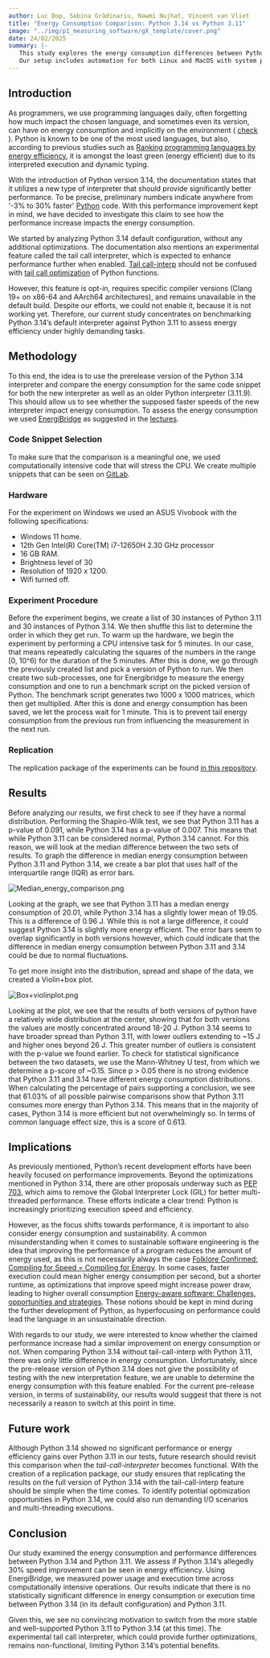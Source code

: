 ```yaml
---
author: Luc Dop, Sabina Grădinariu, Nawmi Nujhat, Vincent van Vliet
title: "Energy Consumption Comparison: Python 3.14 vs Python 3.11"
image: "../img/p1_measuring_software/gX_template/cover.png"
date: 24/02/2025
summary: |-
   This study explores the energy consumption differences between Python 3.14 and Python 3.11, testing the claim that Python 3.14 has a 30% speed improvement over previous versions. We run the same computational tasks in controlled environments and measure power usage, execution time, and overall efficiency. 
   Our setup includes automation for both Linux and MacOS with system parameters that can be tweaked according to the need, ensuring replicability. Future work will involve the  --with-tail-call-interp flag once it is working.
--- 
```

## Introduction
As programmers, we use programming languages daily, often forgetting how much impact the chosen language, and sometimes even its version, can have on energy consumption and implicitly on the environment ( [check]( https://arxiv.org/html/2410.05460v1) ). Python is known to be one of the most used languages, but also, according to previous studies such as [Ranking programming languages by energy efficiency](https://www.sciencedirect.com/science/article/abs/pii/S0167642321000022?via%3Dihub), it is amongst the least green (energy efficient) due to its interpreted execution and dynamic typing.

With the introduction of Python version 3.14, the documentation states that it utilizes a new type of interpreter that should provide significantly better performance. To be precise, preliminary numbers indicate anywhere from '-3% to 30% faster' [Python](https://docs.python.org/3.14/whatsnew/3.14.html) code. With this performance improvement kept in mind, we have decided to investigate this claim to see how the performance increase impacts the energy consumption.

We started by analyzing Python 3.14 default configuration, without any additional optimizations. The documentation also mentions an experimental feature called the tail call interpreter, which is expected to enhance performance further when enabled. [Tail call-interp](https://docs.python.org/3.14/using/configure.html#cmdoption-with-tail-call-interp) should not be confused with [tail call optimization](https://en.wikipedia.org/wiki/Tail_call) of Python functions. 

However, this feature is opt-in, requires specific compiler versions (Clang 19+ on x86-64 and AArch64 architectures), and remains unavailable in the default build. Despite our efforts, we could not enable it, because it is not working yet. Therefore, our current study concentrates on benchmarking Python 3.14’s default interpreter against Python 3.11 to assess energy efficiency under highly demanding tasks.

## Methodology 
To this end, the idea is to use the prerelease version of the Python 3.14 interpreter and compare the energy consumption for the same code snippet for both the new interpreter as well as an older Python interpreter (3.11.9). This should allow us to see whether the supposed faster speeds of the new interpreter impact energy consumption. 
To assess the energy consumption we used [EnergiBridge](https://github.com/tdurieux/EnergiBridge) as suggested in the [lectures](https://luiscruz.github.io/course_sustainableSE/2025/).

### Code Snippet Selection 
To make sure that the comparison is a meaningful one, we used computationally intensive code that will stress the CPU. We create multiple snippets that can be seen on [GitLab](https://github.com/vincentvvliet/sse-project-group-24). 

### Hardware 
For the experiment on Windows we used an ASUS Vivobook with the following specifications:
- Windows 11 home.
- 12th Gen Intel(R) Core(TM) i7-12650H 2.30 GHz processor
- 16 GB RAM.
- Brightness level of 30
- Resolution of 1920 x 1200.
- Wifi turned off.

### Experiment Procedure 
Before the experiment begins, we create a list of 30 instances of Python 3.11 and 30 instances of Python 3.14. We then shuffle this list to determine the order in which they get run. To warm up the hardware, we begin the experiment by performing a CPU intensive task for 5 minutes. In our case, that means repeatedly calculating the squares of the numbers in the range [0, 10^6) for the duration of the 5 minutes. After this is done, we go through the previously created list and pick a version of Python to run. We then create two sub-processes, one for Energibridge to measure the energy consumption and one to run a benchmark script on the picked version of Python. The benchmark script generates two 1000 x 1000 matrices, which then get multiplied. After this is done and energy consumption has been saved, we let the process wait for 1 minute. This is to prevent tail energy consumption from the previous run from influencing the measurement in the next run.

### Replication
The replication package of the experiments can be found [in this repository](https://github.com/vincentvvliet/sse-project-group-24).
## Results
Before analyzing our results, we first check to see if they have a normal distribution. Performing the Shapiro-Wilk test, we see that Python 3.11 has a p-value of 0.091, while Python 3.14 has a p-value of 0.007. This means that while Python 3.11 can be considered normal, Python 3.14 cannot. For this reason, we will look at the median difference between the two sets of results. To graph the difference in median energy consumption between Python 3.11 and Python 3.14, we create a bar plot that uses half of the interquartile range (IQR) as error bars.

![Median_energy_comparison.png](..%2Fimg%2Fp1_measuring_software%2Fg24_python_3.14%2Fmedian_energy_comparison.png)

Looking at the graph, we see that Python 3.11 has a median energy consumption of 20.01, while Python 3.14 has a slightly lower mean of 19.05. This is a difference of 0.96 J. While this is not a large difference, it could suggest Python 3.14 is slightly more energy efficient. The error bars seem to overlap significantly in both versions however, which could indicate that the difference in median energy consumption between Python 3.11 and 3.14 could be due to normal fluctuations.

To get more insight into the distribution, spread and shape of the data, we created a Violin+box plot. 

![Box+violinplot.png](..%2Fimg%2Fp1_measuring_software%2Fg24_python_3.14%2Fenergy_comparison.png)

Looking at the plot, we see that the results of both versions of python have a relatively wide distribution at the center, showing that for both versions the values are mostly concentrated around 18-20 J. Python 3.14 seems to have broader spread than Python 3.11, with lower outliers extending to ~15 J and higher ones beyond 26 J. This greater number of outliers is consistent with the p-value we found earlier. To check for statistical significance between the two datasets, we use the Mann-Whitney U test, from which we determine a p-score of ~0.15. Since p > 0.05 there is no strong evidence that Python 3.11 and 3.14 have different energy consumption distributions. When calculating the percentage of pairs supporting a conclusion, we see that 61.03% of all possible pairwise comparisons show that Python 3.11 consumes more energy than Python 3.14. This means that in the majority of cases, Python 3.14 is more efficient but not overwhelmingly so. In terms of common language effect size, this is a score of 0.613. 

## Implications
As previously mentioned, Python’s recent development efforts have been heavily focused on performance improvements. Beyond the optimizations mentioned in Python 3.14, there are other proposals underway such as [PEP 703](https://peps.python.org/pep-0703/), which aims to remove the Global Interpreter Lock (GIL) for better multi-threaded performance. These efforts indicate a clear trend: Python is increasingly prioritizing execution speed and efficiency.

However, as the focus shifts towards performance, it is important to also consider energy consumption and sustainability. A common misunderstanding when it comes to sustainable software engineering is the idea that improving the performance of a program reduces the amount of energy used, as this is not necessarily always the case [Folklore Confirmed: Compiling for Speed = Compiling for Energy](https://link.springer.com/chapter/10.1007/978-3-319-09967-5_10). In some cases, faster execution could mean higher energy consumption per second, but a shorter runtime, as optimizations that improve speed might increase power draw, leading to higher overall consumption [Energy-aware software: Challenges, opportunities and strategies](https://www.sciencedirect.com/science/article/pii/S1877750313000173). These notions should be kept in mind during the further development of Python, as hyperfocusing on performance could lead the language in an unsustainable direction.

With regards to our study, we were interested to know whether the claimed performance increase had a similar improvement on energy consumption or not. When comparing Python 3.14 without tail-call-interp with Python 3.11, there was only little difference in energy consumption. Unfortunately, since the pre-release version of Python 3.14 does not give the possibility of testing with the new interpretation feature, we are unable to determine the energy consumption with this feature enabled. For the current pre-release version, in terms of sustainability, our results would suggest that there is not necessarily a reason to switch at this point in time. 

## Future work 

Although Python 3.14 showed no significant performance or energy efficiency gains over Python 3.11 in our tests, future research should revisit this comparison when the *tail-call-interpreter* becomes functional. With the creation of a replication package, our study ensures that replicating the results on the full version of Python 3.14 with the tail-call-interp feature should be simple when the time comes.
To identify potential optimization opportunities in Python 3.14, we could also run demanding I/O scenarios and multi-threading executions.

##  Conclusion 
Our study examined the energy consumption and performance differences between Python 3.14 and Python 3.11. We assess if Python 3.14’s allegedly 30% speed improvement can be seen in energy efficiency. Using EnergiBridge, we measured power usage and execution time across computationally intensive operations.
Our results indicate that there is no statistically significant difference in energy consumption or execution time between Python 3.14 (in its default configuration) and Python 3.11. 

Given this, we see no convincing motivation to switch from the more stable and well-supported Python 3.11 to Python 3.14 (at this time). The experimental tail call interpreter, which could provide further optimizations, remains non-functional, limiting Python 3.14’s potential benefits.


